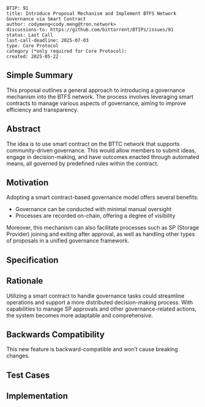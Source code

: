 ```
BTIP: 91
title: Introduce Proposal Mechanism and Implement BTFS Network Governance via Smart Contract
author: codymeng<cody.meng@tron.network>
discussions-to: https://github.com/bittorrent/BTIPs/issues/91
status: Last Call
last-call-deadline: 2025-07-03
type: Core Protocol
category (*only required for Core Protocol):
created: 2025-05-22
```

## Simple Summary

This proposal outlines a general approach to introducing a governance mechanism into the BTFS network. The process involves leveraging smart contracts to manage various aspects of governance, aiming to improve efficiency and transparency.

## Abstract

The idea is to use smart contract on the BTTC network that supports community-driven governance. This would allow members to submit ideas, engage in decision-making, and have outcomes enacted through automated means, all governed by predefined rules within the contract.

## Motivation

Adopting a smart contract-based governance model offers several benefits:

- Governance can be conducted with minimal manual oversight
- Processes are recorded on-chain, offering a degree of visibility

Moreover, this mechanism can also facilitate processes such as SP (Storage Provider) joining and exiting after approval, as well as handling other types of proposals in a unified governance framework.

## Specification

## Rationale

Utilizing a smart contract to handle governance tasks could streamline operations and support a more distributed decision-making process. With capabilities to manage SP approvals and other governance-related actions, the system becomes more adaptable and comprehensive.

## Backwards Compatibility

This new feature is backward-compatible and won’t cause breaking changes.

## Test Cases

## Implementation
